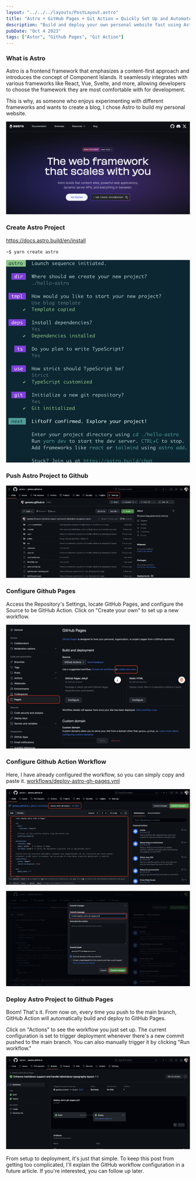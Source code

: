 ```yaml
---
layout: "../../../layouts/PostLayout.astro"
title: "Astro + GitHub Pages + Git Action = Quickly Set Up and Automate Your Personal Website Deployment"
description: "Build and deploy your own personal website fast using Astro, GitHub Pages, and Git Action."
pubDate: "Oct 4 2023"
tags: ["Astor", "Github Pages", "Git Action"]
---
```


### What is Astro

Astro is a frontend framework that emphasizes a content-first approach and introduces the concept of Component Islands. It seamlessly integrates with various frameworks like React, Vue, Svelte, and more, allowing developers to choose the framework they are most comfortable with for development.

This is why, as someone who enjoys experimenting with different frameworks and wants to create a blog, I chose Astro to build my personal website.

![](../../../assets/images/astro-cover.png)

### Create Astro Project

<https://docs.astro.build/en/install>

```bash
~$ yarn create astro
```
![](../../../assets/images/create-astro-project.png)

### Push Astro Project to Github

![](../../../assets/images/astro-github-repo.png)

### Configure Github Pages

Access the Repository's Settings, locate GitHub Pages, and configure the Source to be GitHub Action. Click on "Create your own" to set up a new workflow.

![](../../../assets/images/astro-github-pages-workflow-1.png)

### Configure Github Action Workflow

Here, I have already configured the workflow, so you can simply copy and paste it.
[workflows/deploy-astro-gh-pages.yml](https://github.com/genexu/genexu.github.io/blob/main/.github/workflows/deploy-astro-gh-pages.yml)

![](../../../assets/images/astro-github-pages-workflow-2.png)

![](../../../assets/images/astro-github-pages-workflow-3.png)

### Deploy Astro Project to Github Pages

Boom! That's it. From now on, every time you push to the main branch, GitHub Action will automatically build and deploy to GitHub Pages.

Click on "Actions" to see the workflow you just set up. The current configuration is set to trigger deployment whenever there's a new commit pushed to the main branch. You can also manually trigger it by clicking "Run workflow."

![](../../../assets/images/astro-github-pages-workflow-deploy-action.png)

From setup to deployment, it's just that simple. To keep this post from getting too complicated, I'll explain the GitHub workflow configuration in a future article. If you're interested, you can follow up later.